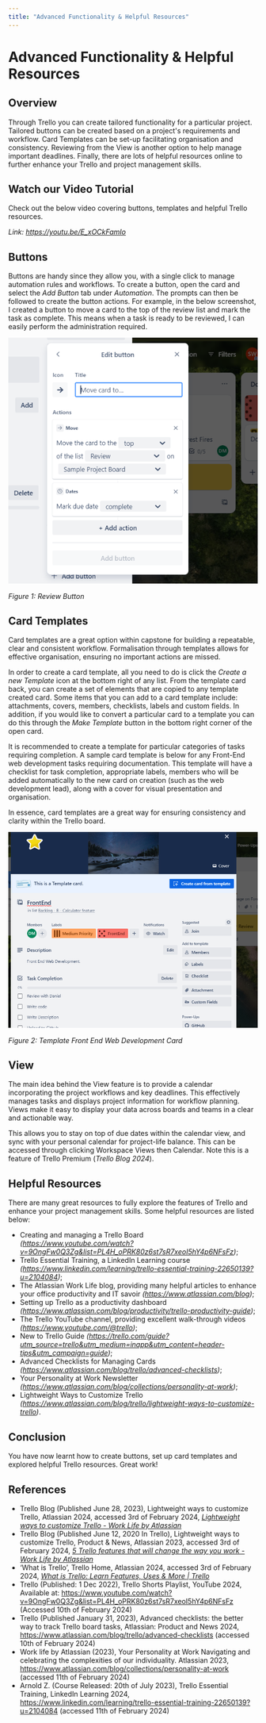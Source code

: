 ```yaml
---
title: "Advanced Functionality & Helpful Resources"
---
```

# Advanced Functionality & Helpful Resources

## Overview

Through Trello you can create tailored functionality for a particular project. Tailored buttons can be created based on a project's requirements and workflow. Card Templates can be set-up facilitating organisation and consistency. Reviewing from the View is another option to help manage important deadlines. Finally, there are lots of helpful resources online to further enhance your Trello and project management skills. 

## Watch our Video Tutorial

Check out the below video covering buttons, templates and helpful Trello resources.

*Link: https://youtu.be/E_xOCkFamIo*

## Buttons

Buttons are handy since they allow you, with a single click to manage automation rules and workflows. To create a button, open the card and select the *Add Button* tab under *Automation*. The prompts can then be followed to create the button actions. For example, in the below screenshot, I created a button to move a card to the top of the review list and mark the task as complete. This means when a task is ready to be reviewed, I can easily perform the administration required. 

![buttons](../../../../../public/img_trello_training/c5_buttons.png)

_Figure 1: Review Button_

## Card Templates

Card templates are a great option within capstone for building a repeatable, clear and consistent workflow. Formalisation through templates allows for effective organisation, ensuring no important actions are missed.

In order to create a card template, all you need to do is click the *Create a new Template* icon at the bottom right of any list. From the template card back, you can create a set of elements that are copied to any template created card. Some items that you can add to a card template include: attachments, covers, members, checklists, labels and custom fields. In addition, if you would like to convert a particular card to a template you can do this through the *Make Template* button in the bottom right corner of the open card. 

It is recommended to create a template for particular categories of tasks requiring completion. A sample card template is below for any Front-End web development tasks requiring documentation. This template will have a checklist for task completion, appropriate labels, members who will be added automatically to the new card on creation (such as the web development lead), along with a cover for visual presentation and organisation.

In essence, card templates are a great way for ensuring consistency and clarity within the Trello board.

![card_templates](../../../../../public/img_trello_training/c5_cardtemplates.png)

_Figure 2: Template Front End Web Development Card_

## View

The main idea behind the View feature is to provide a calendar incorporating the project workflows and key deadlines. This effectively manages tasks and displays project information for workflow planning. Views make it easy to display your data across boards and teams in a clear and actionable way.

This allows you to stay on top of due dates within the calendar view, and sync with your personal calendar for project-life balance. This can be accessed through clicking Workspace Views then Calendar. Note this is a feature of Trello Premium (_Trello Blog 2024_).

## Helpful Resources

There are many great resources to fully explore the features of Trello and enhance your project management skills. Some helpful resources are listed below:

- Creating and managing a Trello Board *(https://www.youtube.com/watch?v=9OngFw0Q3Zg&list=PL4H_oPRK80z6st7sR7xeoI5hY4p6NFsFz)*;
- Trello Essential Training, a LinkedIn Learning course *(https://www.linkedin.com/learning/trello-essential-training-22650139?u=2104084)*;
- The Atlassian Work Life blog, providing many helpful articles to enhance your office productivity and IT savoir *(https://www.atlassian.com/blog)*;
- Setting up Trello as a productivity dashboard *(https://www.atlassian.com/blog/productivity/trello-productivity-guide)*;
- The Trello YouTube channel, providing excellent walk-through videos *(https://www.youtube.com/@trello)*;
- New to Trello Guide *(https://trello.com/guide?utm_source=trello&utm_medium=inapp&utm_content=header-tips&utm_campaign=guide)*;
- Advanced Checklists for Managing Cards *(https://www.atlassian.com/blog/trello/advanced-checklists)*;
- Your Personality at Work Newsletter *(https://www.atlassian.com/blog/collections/personality-at-work)*;
- Lightweight Ways to Customize Trello *(https://www.atlassian.com/blog/trello/lightweight-ways-to-customize-trello)*.

## Conclusion

You have now learnt how to create buttons, set up card templates and explored helpful Trello resources. Great work!

## References

- Trello Blog (Published June 28, 2023), Lightweight ways to customize Trello, Atlassian 2024, accessed 3rd of February 2024, _[Lightweight ways to customize Trello - Work Life by Atlassian](https://www.atlassian.com/blog/trello/lightweight-ways-to-customize-trello)_
- Trello Blog (Published June 12, 2020 In Trello), Lightweight ways to customize Trello, Product & News, Atlassian 2023, accessed 3rd of February 2024, _[5 Trello features that will change the way you work - Work Life by Atlassian](https://www.atlassian.com/blog/trello/trello-features-change-the-way-you-work)_
- ‘What is Trello’, Trello Home, Atlassian 2024, accessed 3rd of February 2024, _[What is Trello: Learn Features, Uses & More | Trello](https://trello.com/tour)_
- Trello (Published: 1 Dec 2022), Trello Shorts Playlist, YouTube 2024, Available at: https://www.youtube.com/watch?v=9OngFw0Q3Zg&list=PL4H_oPRK80z6st7sR7xeoI5hY4p6NFsFz (Accessed 10th of February 2024)
- Trello (Published January 31, 2023), Advanced checklists: the better way to track Trello board tasks, Atlassian: Product and News 2024, https://www.atlassian.com/blog/trello/advanced-checklists (accessed 10th of February 2024)
- Work life by Atlassian (2023), Your Personality at Work Navigating and celebrating the complexities of our individuality. Atlassian 2023, https://www.atlassian.com/blog/collections/personality-at-work (accessed 11th of February 2024)
- Arnold Z. (Course Released: 20th of July 2023), Trello Essential Training, LinkedIn Learning 2024, https://www.linkedin.com/learning/trello-essential-training-22650139?u=2104084 (accessed 11th of February 2024)
